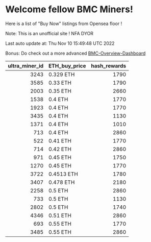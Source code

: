 # Welcome fellow BMC Miners!
Here is a list of "Buy Now" listings from Opensea floor !

Note: This is an unofficial site ! NFA DYOR

Last auto update at: Thu Nov 10 15:49:48 UTC 2022

Bonus: Do check out a more advanced [BMC-Overview-Dashboard](https://dune.com/defifunk/BMC-Overview-Dashboard)


|   ultra_miner_id | ETH_buy_price   |   hash_rewards |
|-----------------:|:----------------|---------------:|
|             3243 | 0.329 ETH       |           1790 |
|             3585 | 0.33 ETH        |           1790 |
|             2003 | 0.35 ETH        |           2660 |
|             1538 | 0.4 ETH         |           1770 |
|             1923 | 0.4 ETH         |           1770 |
|             3435 | 0.4 ETH         |           1130 |
|             1371 | 0.4 ETH         |           1010 |
|              713 | 0.4 ETH         |           2860 |
|              522 | 0.41 ETH        |           1770 |
|              714 | 0.42 ETH        |           2860 |
|              971 | 0.45 ETH        |           1750 |
|             1270 | 0.45 ETH        |           1770 |
|             3722 | 0.4513 ETH      |           1780 |
|             3407 | 0.478 ETH       |           2180 |
|             2258 | 0.5 ETH         |           2860 |
|              733 | 0.5 ETH         |           1130 |
|             2802 | 0.5 ETH         |           1740 |
|             4346 | 0.51 ETH        |           2860 |
|              693 | 0.55 ETH        |           1770 |
|             3485 | 0.55 ETH        |           2860 |